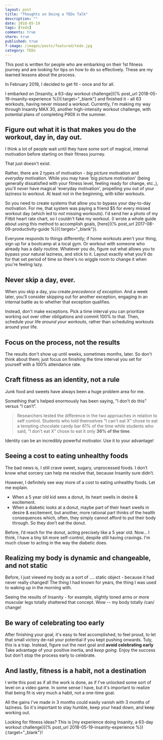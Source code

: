 ```yaml
---
layout: post
title: "Thoughts on Doing a TEDx Talk"
description: ""
date: 2018-05-19
tags: [tedx]
comments: true
share: true
published: true
f-image: /images/posts/featured/tedx.jpg
category: TEDx
---
```


This post is written for people who are embarking on their 1st fitness journey and are looking for tips on how to do so effectively. These are my learned lessons about the process.

In February 2018, I decided to get fit - once and for all. 

I embarked on [Insanity, a 63-day workout challenge]({% post_url 2018-05-19-insanity-experience %}){:target="_blank"} and finished it - all 63 workouts, having never missed a workout. Currently, I'm making my way through Insanity MAX 30, another high-intensity workout challenge, with potential plans of completing P90X in the summer. 

## Figure out what it is that makes you do the workout, day in, day out.

I think a lot of people wait until they have some sort of magical, internal motivation before starting on their fitness journey.

That just doesn't exist. 

Rather, there are 2 types of motivation - *big picture* motivation and *everyday* motivation. While you may have 'big picture motivation' (being generally dissatisfied with your fitness level, feeling ready for change, etc.,), you'll *never* have magical 'everyday motivation', propelling you out of your laziness to workout. At least not in the beginning, with killer workouts. 

So you need to create systems that allow you to bypass your day-to-day motivation. For me, that system was paying a friend $5 for every missed workout day (which led to *not* missing workouts). I'd send her a photo of my Fitbit heart rate chart, so I couldn't fake my workout. (I wrote a whole guide about using this method to accomplish goals, [here]({% post_url 2017-08-09-productivity-guide %}){:target="_blank"}).

Everyone responds to things differently; if home workouts aren't your thing, sign up for a bootcamp at a local gym. Or workout with someone who already has a daily routine. Whatever you do, figure out what allows you to bypass your natural laziness, and stick to it. Layout exactly what you'll do for that set period of time so there's no wiggle room to change it when you're feeling lazy.

## Never skip a day, ever.

When you skip a day, you create *precedence of exception*. And a week later, you'll consider skipping out for another exception, engaging in an internal battle as to whether that exception qualifies.

Instead, don't make exceptions. Pick a time interval you can prioritize working out over other obligations and commit 100% to that. Then, schedule your life *around your workouts*, rather than scheduling workouts around your life. 

## Focus on the process, not the results

The results don't show up until weeks, sometimes months, later. So don't think about them; just focus on finishing the time interval you set for yourself with a 100% attendance rate. 

## Craft fitness as an identity, not a rule

Junk food and sweets have always been a huge problem area for me. 

Something that's helped enormously has been saying, "I don’t do this” versus “I can’t”.

> Researchers tested the difference in the two approaches in relation to self control. Students who told themselves “I can't eat X” chose to eat a tempting chocolate candy bar 61% of the time while students who said, “I don't eat X” chose to eat it only **36% of the time**. 

Identity can be an incredibly powerful motivator. Use it to your advantage!

## Seeing a cost to eating unhealthy foods
The bad news is, I still crave sweet, sugary, unprocessed foods. I don’t know what sorcery can help me resolve that, because Insanity sure didn’t.

However, I definitely see way more of a cost to eating unhealthy foods. Let me explain.

* When a 5 year old kid sees a donut, its heart swells in desire & excitement.
* When a diabetic looks at a donut, maybe part of their heart swells in desire & excitement, but another, more rational part thinks of the health consequences which, often, they simply cannot afford to put their body through. So they don’t eat the donut.


Before, I’d reach for the donut, acting precisely like a 5 year old. Now… I think, I have a tiny bit more self-control, despite still having cravings. I'm much closer to acting in the way the diabetic does.

## Realizing my body is dynamic and changeable, and not static
Before, I just viewed my body as a sort of …. static object - because it had never really changed! The thing I had known for years, the thing I was used to waking up in the morning with.

Seeing the results of Insanity - for example, slightly toned arms or more muscular legs totally shattered that concept. Wow -- my body totally /can/ change! 

## Be wary of celebrating too early

After finishing your goal, it's easy to feel accomplished, to feel proud, to let that small victory de-rail your potential if you kept pushing onwards. Tuly, this is a trap. Instead, figure out the next goal and **avoid celebrating early** Take advantage of your positive inertia, and *keep going*. Enjoy the success but don't stop the process early to celebrate. 

## And lastly, fitness is a habit, not a destination

I write this post as if all the work is done, as if I've unlocked some sort of level on a video game. In some sense I have, but it's important to realize that being fit is very much a habit, not a one-time goal.

All the gains I've made in 3 months could easily vanish with 3 months of laziness. So it's important to stay humble, keep your head down, and keep working out. 

Looking for fitness ideas? This is [my experience doing Insanity, a 63-day workout challenge]({% post_url 2018-05-19-insanity-experience %}){:target="_blank"}!
